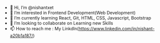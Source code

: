 - 👋 Hi, I’m @nishantxet
- 👀 I’m interested in Frontend Development(Web Development)
- 🌱 I’m currently learning React, Git, HTML, CSS, Javascript, Bootstrap 
- 💞️ I’m looking to collaborate on Learning new Skills
- 📫 How to reach me : My LinkdIn(https://www.linkedin.com/in/nishant-a20b1a187/) 

<!---
nishantxet/nishantxet is a ✨ special ✨ repository because its `README.md` (this file) appears on your GitHub profile.
You can click the Preview link to take a look at your changes.
--->
